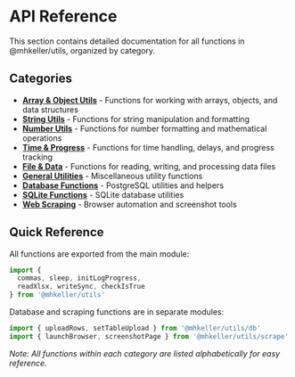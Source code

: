 # API Reference

This section contains detailed documentation for all functions in @mhkeller/utils, organized by category.

## Categories

- **[Array & Object Utils](./array-object)** - Functions for working with arrays, objects, and data structures
- **[String Utils](./string)** - Functions for string manipulation and formatting  
- **[Number Utils](./number)** - Functions for number formatting and mathematical operations
- **[Time & Progress](./time-progress)** - Functions for time handling, delays, and progress tracking
- **[File & Data](./file-data)** - Functions for reading, writing, and processing data files
- **[General Utilities](./utilities)** - Miscellaneous utility functions
- **[Database Functions](./database)** - PostgreSQL utilities and helpers
- **[SQLite Functions](./sqlite)** - SQLite database utilities
- **[Web Scraping](./scraping)** - Browser automation and screenshot tools

## Quick Reference

All functions are exported from the main module:

```js
import { 
  commas, sleep, initLogProgress,
  readXlsx, writeSync, checkIsTrue
} from '@mhkeller/utils'
```

Database and scraping functions are in separate modules:

```js
import { uploadRows, setTableUpload } from '@mhkeller/utils/db'
import { launchBrowser, screenshotPage } from '@mhkeller/utils/scrape'
```

_Note: All functions within each category are listed alphabetically for easy reference._
